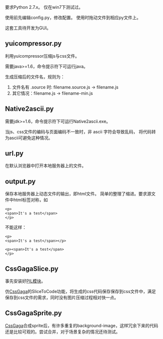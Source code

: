 要求Python 2.7.x。
仅在win7下测试过。

使用前先编辑config.py，修改配置。
使用时拖动文件到相应py文件上。

这套工具待开发为GUI。

yuicompressor.py
--------------

利用yuicompressor压缩js与css文件。

需要java>=1.6，命令提示符下可运行java。

生成压缩后的文件名，规则为：

1. 文件名有 .source 时: filename.source.js -> filename.js
2. 其它情况：filename.js -> filename-min.js

Native2ascii.py
------------

需要jdk>=1.6，命令提示符下可运行Native2ascii.exe。

当js、css文件的编码与页面编码不一致时，非 ascii 字符会导致乱码，
将代码转为ascii可避免这种情况。


url.py
-----

在默认浏览器中打开本地服务器上的文件。

output.py
--------

保存本地服务器上动态文件的输出，即html文件。
简单的整理了缩进。要求源文件中html标签对称，如

	<p>
	<span>It's a test</span>
	</p>

不能这样：

	<p>
	<span>It's a test</span></p>

	<p><span>It's a test</span>
	</p>

CssGagaSlice.py
------------

事先安装好[PIL模块][]。

仿[CssGaga][]的SliceToCode功能，将生成的css代码保存保存到css文件中，满足保存到css文件的需求，同时没有图片压缩过程相对快一点。

CssGagaSprite.py
------------

[CssGaga][]合成sprite后，有许多重复的background-image，这样冗余下来的代码还是比较可观的。尝试合并，对于场景复杂的情况还待测试。


[PIL模块]:http://www.pythonware.com/products/pil/
[CssGaga]:http://www.99css.com/archives/542	
